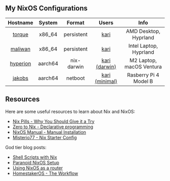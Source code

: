 ## My NixOS Configurations
| Hostname | System  | Format       | Users | Info                    
| :-:       |  :-:    | :-:          | :-:   | :-:
[torque](nixosConfigurations/torque/default.nix)  | x86_64  | persistent   | [kari](home-manager/users/kari/default.nix)  | AMD Desktop, Hyprland
[maliwan](nixosConfigurations/maliwan/default.nix) | x86_64  | persistent   | [kari](home-manager/users/kari/default.nix)  | Intel Laptop, Hyprland
[hyperion](nixosConfigurations/hyperion/default.nix) | aarch64  | nix-darwin | [kari (darwin)](home-manager/users/kari/darwin.nix)  | M2 Laptop, macOS Ventura
[jakobs](nixosConfigurations/jakobs/default.nix) | aarch64  | netboot | [kari (minimal)](home-manager/users/kari/minimal.nix)  | Rasberry Pi 4 Model B

## Resources
Here are some useful resources to learn about Nix and NixOS:

- [Nix Pills - Why You Should Give it a Try](https://nixos.org/guides/nix-pills/why-you-should-give-it-a-try.html)
- [Zero to Nix - Declarative programming](https://zero-to-nix.com/concepts/declarative)
- [NixOS Manual - Manual Installation](https://nixos.org/manual/nixos/stable/index.html#sec-installation-manual)
- [Misterio77 - Nix Starter Config](https://github.com/Misterio77/nix-starter-configs)

God tier blog posts:

- [Shell Scripts with Nix](https://ertt.ca/nix/shell-scripts/)
- [Paranoid NixOS Setup](https://xeiaso.net/blog/paranoid-nixos-2021-07-18/)
- [Using NixOS as a router](https://francis.begyn.be/blog/nixos-home-router)
- [HomestakerOS - The Workflow](https://github.com/ponkila/HomestakerOS/blob/main/docs/workflow.md)